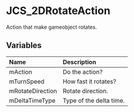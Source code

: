 # JCS_2DRotateAction

Action that make gameobject rotates.

## Variables

| Name             | Description             |
|:-----------------|:------------------------|
| mAction          | Do the action?          |
| mTurnSpeed       | How fast it rotates?    |
| mRotateDirection | Rotate direction.       |
| mDeltaTimeType   | Type of the delta time. |
